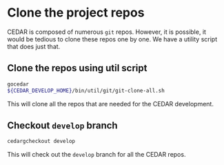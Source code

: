 # Clone the project repos

CEDAR is composed of numerous  `git` repos. However, it is possible, it would be tedious to clone these repos one by one.
We have a utility script that does just that.  

## Clone the repos using util script

```sh
gocedar
${CEDAR_DEVELOP_HOME}/bin/util/git/git-clone-all.sh
```

This will clone all the repos that are needed for the CEDAR development.

## Checkout `develop` branch

```sh
cedargcheckout develop
```

This will check out the `develop` branch for all the CEDAR repos.
